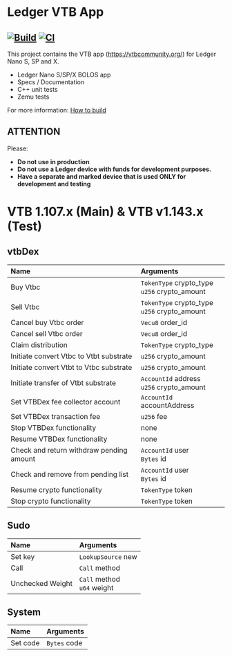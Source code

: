 # Ledger VTB App

[![Build](https://github.com/blooo-io/LedgerHQ-app-vtb/actions/workflows/main.yml/badge.svg)](https://github.com/blooo-io/LedgerHQ-app-vtb/actions/workflows/main.yml)
[![CI](https://github.com/blooo-io/LedgerHQ-app-vtb/actions/workflows/ledger.yml/badge.svg)](https://github.com/blooo-io/LedgerHQ-app-vtb/actions/workflows/ledger.yml)
---

This project contains the VTB app (https://vtbcommunity.org/) for Ledger Nano S, SP and X.

- Ledger Nano S/SP/X BOLOS app
- Specs / Documentation
- C++ unit tests
- Zemu tests

For more information: [How to build](docs/build.md)

## ATTENTION

Please:

- **Do not use in production**
- **Do not use a Ledger device with funds for development purposes.**
- **Have a separate and marked device that is used ONLY for development and testing**
# VTB  1.107.x (Main) & VTB v1.143.x (Test)

## vtbDex

| Name        | Arguments |
| :---------- |:--------|
|Buy Vtbc | `TokenType` crypto_type <br/> `u256` crypto_amount <br/> |
|Sell Vtbc | `TokenType` crypto_type <br/> `u256` crypto_amount <br/> |
|Cancel buy Vtbc order | `Vecu8` order_id <br/> |
|Cancel sell Vtbc order | `Vecu8` order_id <br/> |
|Claim distribution | `TokenType` crypto_type <br/> |
|Initiate convert Vtbc to Vtbt substrate | `u256` crypto_amount <br/> |
|Initiate convert Vtbt to Vtbc substrate | `u256` crypto_amount <br/> |
|Initiate transfer of Vtbt substrate | `AccountId` address <br/>`u256` crypto_amount <br/> |
|Set VTBDex fee collector account | `AccountId` accountAddress <br/> |
|Set VTBDex transaction fee | `u256` fee <br/> |
|Stop VTBDex functionality | none |
|Resume VTBDex functionality | none |
|Check and return withdraw pending amount | `AccountId` user <br/> `Bytes` id <br/> |
|Check and remove from pending list | `AccountId` user <br/> `Bytes` id <br/> |
|Resume crypto functionality | `TokenType` token <br/> |
|Stop crypto functionality | `TokenType` token <br/> |

## Sudo

| Name        | Arguments |
| :---------- |:--------|
|Set key | `LookupSource` new <br/> |
|Call | `Call` method <br/> |
|Unchecked Weight | `Call` method <br/> `u64` weight <br/> |

## System

| Name        | Arguments |
| :---------- |:--------|
|Set code | `Bytes` code <br/> |